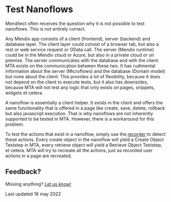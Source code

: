 # Test Nanoflows

Menditect often receives the question why it is not possible to test nanoflows. This is not entirely correct.

Any Mendix app consists of a client (frontend), server (backend) and database layer. The client layer could consist of a browser tab, but also a rest or web service request or OData call. The server (Mendix runtime) could be in the Mendix cloud or Azure, but also in a private cloud or on premise. The server communicates with the database and with the client. MTA exists on the communication between these two. It has rudimental information about the server (Microflows) and the database (Domain model) but none about the client. This provides a lot of flexibility, because it does not depend on the client to execute tests, but it also has downsides, because MTA will not test any logic that only exists on pages, snippets, widgets et cetera. 

A nanoflow is essentially a client helper. It exists in the client and offers the same functionality that is offered in a page like create, save, delete, rollback but also javascript execution. That is why nanoflows are not inherently supported to be tested in MTA. However, there is a workaround for this problem.

To test the actions that exist in a nanoflow, simply use the [recorder](record-user-actions) to detect these actions. Every create object in the nanoflow will yield a Create Object Teststep in MTA, every retrieve object will yield a Retrieve Object Teststep, et cetera. MTA will try to recreate all the actions, just as recorded user actions in a page are recreated.

## Feedback?
Missing anything? [Let us know!](mailto:support@menditect.com)

Last updated 18 may 2022
